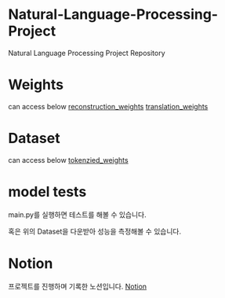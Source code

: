 # Natural-Language-Processing-Project
Natural Language Processing Project Repository

# Weights
can access below
[reconstruction_weights](https://drive.google.com/file/d/1QNyqPWi6JWDHFDfN1_JnICsmvrEbCMTF/view?usp=sharing)
[translation_weights](https://drive.google.com/file/d/1VsmE7eEBk7g95Dzmx8HLAxaYYgfUzYU_/view?usp=sharing)

# Dataset
can access below
[tokenzied_weights](https://drive.google.com/file/d/1kRXOjNt2VPKsQv5fXTNGLR3O25lRa3Pj/view?usp=sharing)

# model tests
main.py를 실행하면 테스트를 해볼 수 있습니다.

혹은 위의 Dataset을 다운받아 성능을 측정해볼 수 있습니다.

# Notion
프로젝트를 진행하며 기록한 노션입니다.
[Notion](https://www.notion.so/Natural-Language-Processing-Project-1bfe3d8afcda80d28ee8e42ab6754944?source=copy_link)